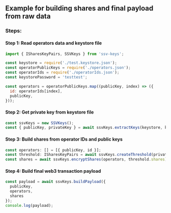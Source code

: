 ## Example for building shares and final payload from raw data

### Steps:

#### Step 1: Read operators data and keystore file

```javascript
import { ISharesKeyPairs, SSVKeys } from 'ssv-keys';

const keystore = require('./test.keystore.json');
const operatorPublicKeys = require('./operators.json');
const operatorIds = require('./operatorIds.json');
const keystorePassword = 'testtest';

const operators = operatorPublicKeys.map((publicKey, index) => ({
  id: operatorIds[index],
  publicKey,
}));
```

#### Step 2: Get private key from keystore file

```javascript
const ssvKeys = new SSVKeys();
const { publicKey, privateKey } = await ssvKeys.extractKeys(keystore, keystorePassword);
```

#### Step 3: Build shares from operator IDs and public keys

```javascript
const operators: [] = [{ publicKey, id }];
const threshold: ISharesKeyPairs = await ssvKeys.createThreshold(privateKey, operators);
const shares = await ssvKeys.encryptShares(operators, threshold.shares);
```

#### Step 4: Build final web3 transaction payload

```javascript
const payload = await ssvKeys.buildPayload({
  publicKey,
  operators,
  shares
});
console.log(payload);
```
